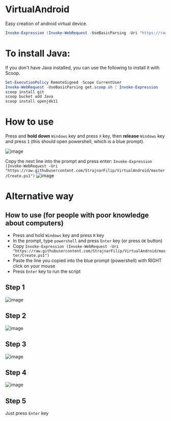 # VirtualAndroid
Easy creation of android virtual device.

```ps1
Invoke-Expression (Invoke-WebRequest -UseBasicParsing -Uri "https://raw.githubusercontent.com/StrajnarFilip/VirtualAndroid/master/Create.ps1")
```

# To install Java:
If you don't have Java installed, you can use the following to install it with Scoop.

```ps1
Set-ExecutionPolicy RemoteSigned -Scope CurrentUser
Invoke-WebRequest -UseBasicParsing get.scoop.sh | Invoke-Expression
scoop install git
scoop bucket add Java
scoop install openjdk11
```

# How to use
Press and **hold down** `Windows` key and press `X` key, then **release** `Windows` key and press `I` (this should open powershell, which is a blue prompt).

![image](https://user-images.githubusercontent.com/46705237/153288060-96da9e48-4b85-4d94-b6e9-e26cdeecc79c.png)

Copy the next line into the prompt and press enter:
`Invoke-Expression (Invoke-WebRequest -Uri "https://raw.githubusercontent.com/StrajnarFilip/VirtualAndroid/master/Create.ps1")`
![image](https://user-images.githubusercontent.com/46705237/153288246-7d04a239-e50e-433e-8262-cb872b9dd883.png)


# Alternative way

## How to use (for people with poor knowledge about computers)

- Press and hold `Windows` key and press `R` key
- In the prompt, type `powershell` and press `Enter` key (or press `OK` button)
- Copy `Invoke-Expression (Invoke-WebRequest -Uri "https://raw.githubusercontent.com/StrajnarFilip/VirtualAndroid/master/Create.ps1")`
- Paste the line you copied into the blue prompt (powershell) with RIGHT click on your mouse
- Press `Enter` key to run the script


## Step 1
![image](https://user-images.githubusercontent.com/46705237/153286846-61941268-4fc0-47e3-bc45-c9f670726647.png)

## Step 2
![image](https://user-images.githubusercontent.com/46705237/153286888-6b685f1a-d3f8-4479-ac3d-3b59e79fe39b.png)

## Step 3
![image](https://user-images.githubusercontent.com/46705237/153287027-a54b794b-bc7a-4a8c-868b-fee44fd3a556.png)

## Step 4
![image](https://user-images.githubusercontent.com/46705237/153287108-70467c31-7005-4777-a4c8-8aee196d46b5.png)

## Step 5
Just press `Enter` key
